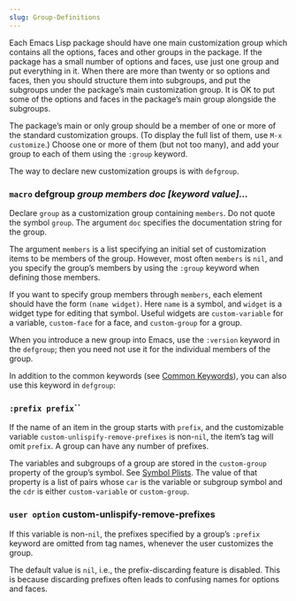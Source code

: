 ```yaml
---
slug: Group-Definitions
---
```


Each Emacs Lisp package should have one main customization group which contains all the options, faces and other groups in the package. If the package has a small number of options and faces, use just one group and put everything in it. When there are more than twenty or so options and faces, then you should structure them into subgroups, and put the subgroups under the package’s main customization group. It is OK to put some of the options and faces in the package’s main group alongside the subgroups.

The package’s main or only group should be a member of one or more of the standard customization groups. (To display the full list of them, use `M-x customize`.) Choose one or more of them (but not too many), and add your group to each of them using the `:group` keyword.

The way to declare new customization groups is with `defgroup`.

### <span className="tag macro">`macro`</span> **defgroup** *group members doc \[keyword value]…*

Declare `group` as a customization group containing `members`. Do not quote the symbol `group`. The argument `doc` specifies the documentation string for the group.

The argument `members` is a list specifying an initial set of customization items to be members of the group. However, most often `members` is `nil`, and you specify the group’s members by using the `:group` keyword when defining those members.

If you want to specify group members through `members`, each element should have the form `(name widget)`. Here `name` is a symbol, and `widget` is a widget type for editing that symbol. Useful widgets are `custom-variable` for a variable, `custom-face` for a face, and `custom-group` for a group.

When you introduce a new group into Emacs, use the `:version` keyword in the `defgroup`; then you need not use it for the individual members of the group.

In addition to the common keywords (see [Common Keywords](Common-Keywords)), you can also use this keyword in `defgroup`:

### <span className="tag :prefixprefix">`:prefix prefix`</span>``

If the name of an item in the group starts with `prefix`, and the customizable variable `custom-unlispify-remove-prefixes` is non-`nil`, the item’s tag will omit `prefix`. A group can have any number of prefixes.

The variables and subgroups of a group are stored in the `custom-group` property of the group’s symbol. See [Symbol Plists](Symbol-Plists). The value of that property is a list of pairs whose `car` is the variable or subgroup symbol and the `cdr` is either `custom-variable` or `custom-group`.

### <span className="tag useroption">`user option`</span> **custom-unlispify-remove-prefixes**

If this variable is non-`nil`, the prefixes specified by a group’s `:prefix` keyword are omitted from tag names, whenever the user customizes the group.

The default value is `nil`, i.e., the prefix-discarding feature is disabled. This is because discarding prefixes often leads to confusing names for options and faces.
